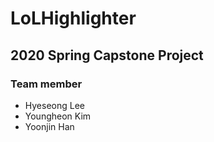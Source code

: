# LoLHighlighter

## 2020 Spring Capstone Project 

### Team member 
* Hyeseong Lee 
* Youngheon Kim 
* Yoonjin Han